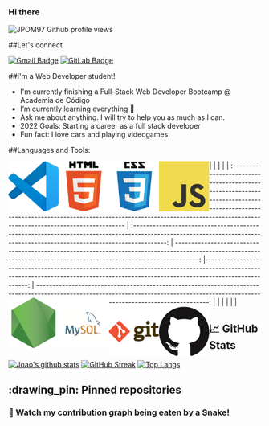 ### Hi there

<img width="140px" alt="JPOM97 Github profile views" src="https://komarev.com/ghpvc/?username=JPOM97" />

##Let's connect

[![Gmail Badge](https://img.shields.io/badge/-joni.pedro97@gmail.com-c14438?style=flat&logo=Gmail&logoColor=white&link=mailto:joni.pedro97@gmail.com)](mailto:joni.pedro97@gmail.com)   [![GitLab Badge](https://img.shields.io/badge/-João_Marques_[@JPOM97]-c14438?color=F4F4F5&style=flat&logo=gitlab&logoColor=black&link=https://https://gitlab.com/J0M)](https://gitlab.com/J0M) 

##I'm a Web Developer student!

- I'm currently finishing a Full-Stack Web Developer Bootcamp @ Academia de Código
- I’m currently learning everything 🤣
- Ask me about anything. I will try to help you as much as I can.
- 2022 Goals: Starting a career as a full stack developer
- Fun fact: I love cars and playing videogames

##Languages and Tools:

| <img align="left" alt="Visual Studio Code" width="100px" src="https://raw.githubusercontent.com/github/explore/80688e429a7d4ef2fca1e82350fe8e3517d3494d/topics/visual-studio-code/visual-studio-code.png"/> |    <img align="left" alt="HTML5" width="100px" src="https://raw.githubusercontent.com/github/explore/80688e429a7d4ef2fca1e82350fe8e3517d3494d/topics/html/html.png"/>    |      <img align="left" alt="CSS3" width="100px" src="https://raw.githubusercontent.com/github/explore/80688e429a7d4ef2fca1e82350fe8e3517d3494d/topics/css/css.png"/> | <img align="left" alt="JavaScript" width="100px" src="https://raw.githubusercontent.com/github/explore/80688e429a7d4ef2fca1e82350fe8e3517d3494d/topics/javascript/javascript.png"/> 
| :---------------------------------------------------------------------------------------------------------------------------------------------------------------------------------------------------------- | :----------------------------------------------------------------------------------------------------------------------------------------------------------------------: | -------------------------------------------------------------------------------------------------------------------------------------------------------------------: | ----------------------------------------------------------------------------------------------------------------------------------------------------------------------------------: | ----------------------------------------------------------------------------------------------------------------------------------------------------------------------------------: |
| <img align="left" alt="Node.js" width="100px" src="https://raw.githubusercontent.com/github/explore/80688e429a7d4ef2fca1e82350fe8e3517d3494d/topics/nodejs/nodejs.png"/> | <img align="left" alt="MySQL" width="100px" src="https://raw.githubusercontent.com/github/explore/80688e429a7d4ef2fca1e82350fe8e3517d3494d/topics/mysql/mysql.png"/> |                      <img align="left" alt="Git" width="100px" src="https://raw.githubusercontent.com/github/explore/80688e429a7d4ef2fca1e82350fe8e3517d3494d/topics/git/git.png"/> |             <img align="left" alt="GitHub" width="100px" src="https://raw.githubusercontent.com/github/explore/78df643247d429f6cc873026c0622819ad797942/topics/github/github.png"/> |
## :chart_with_upwards_trend: GitHub Stats
[![Joao's github stats](https://github-readme-stats.vercel.app/api?username=JPOM97&count_private=true&show_icons=true&hide_border=true&theme=tokyonight&cache_seconds=86400&local=en&show_owner=true)](https://github.com/JPOM97/github-readme-stats)
[![GitHub Streak](https://github-readme-streak-stats.herokuapp.com?user=migzao01&theme=tokyonight&hide_border=true&date_format=M%20j%5B%2C%20Y%5D)](https://git.io/streak-stats) [![Top Langs](https://github-readme-stats.vercel.app/api/top-langs/?username=JPOM97&theme=tokyonight&langs_count=10&hide_border=true)](https://github.com/JPOM97)
## :drawing_pin: Pinned repositories
### :snake: Watch my contribution graph being eaten by a Snake!





















